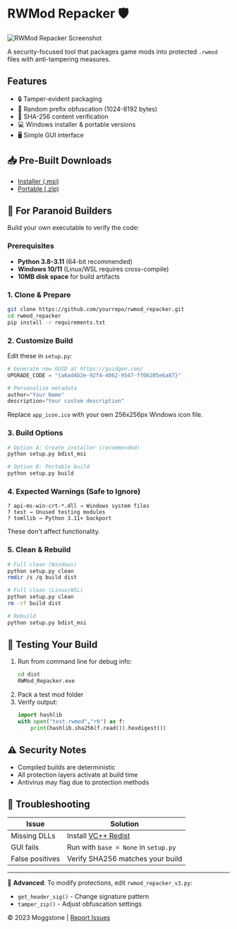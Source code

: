 # RWMod Repacker 🛡️

![RWMod Repacker Screenshot](screenshot.png)

A security-focused tool that packages game mods into protected `.rwmod` files with anti-tampering measures.

## Features
- 🔒 Tamper-evident packaging
- 🎲 Random prefix obfuscation (1024-8192 bytes)
- 🔐 SHA-256 content verification
- 💻 Windows installer & portable versions
- 🖥️ Simple GUI interface

## 📥 Pre-Built Downloads
- [Installer (.msi)](https://github.com/yourrepo/releases/latest)
- [Portable (.zip)](https://github.com/yourrepo/releases/latest)

## 🔨 For Paranoid Builders
Build your own executable to verify the code:

### Prerequisites
- **Python 3.8-3.11** (64-bit recommended)
- **Windows 10/11** (Linux/WSL requires cross-compile)
- **10MB disk space** for build artifacts

### 1. Clone & Prepare
```bash
git clone https://github.com/yourrepo/rwmod_repacker.git
cd rwmod_repacker
pip install -r requirements.txt
```

### 2. Customize Build
Edit these in `setup.py`:
```python
# Generate new GUID at https://guidgen.com/
UPGRADE_CODE = "{a6ad4b2e-92f4-4062-9547-ff06205e6a87}" 

# Personalize metadata
author="Your Name"
description="Your custom description"
```

Replace `app_icon.ico` with your own 256x256px Windows icon file.

### 3. Build Options
```bash
# Option A: Create installer (recommended)
python setup.py bdist_msi

# Option B: Portable build
python setup.py build
```

### 4. Expected Warnings (Safe to Ignore)
```
? api-ms-win-crt-*.dll → Windows system files
? test → Unused testing modules
? tomllib → Python 3.11+ backport
```
These don't affect functionality.

### 5. Clean & Rebuild
```bash
# Full clean (Windows)
python setup.py clean
rmdir /s /q build dist

# Full clean (Linux/WSL)
python setup.py clean
rm -rf build dist

# Rebuild
python setup.py bdist_msi
```

## 🧪 Testing Your Build
1. Run from command line for debug info:
   ```bash
   cd dist
   RWMod_Repacker.exe
   ```
2. Pack a test mod folder
3. Verify output:
   ```python
   import hashlib
   with open("test.rwmod","rb") as f:
       print(hashlib.sha256(f.read()).hexdigest())
   ```

## ⚠️ Security Notes
- Compiled builds are deterministic
- All protection layers activate at build time
- Antivirus may flag due to protection methods

## 🚨 Troubleshooting
| Issue | Solution |
|-------|----------|
| Missing DLLs | Install [VC++ Redist](https://aka.ms/vs/17/release/vc_redist.x64.exe) |
| GUI fails | Run with `base = None` in `setup.py` |
| False positives | Verify SHA256 matches your build |

---
🔧 **Advanced**: To modify protections, edit `rwmod_repacker_v3.py`:
- `get_header_sig()` - Change signature pattern
- `tamper_zip()` - Adjust obfuscation settings

© 2023 Moggstone | [Report Issues](https://github.com/yourrepo/issues)
